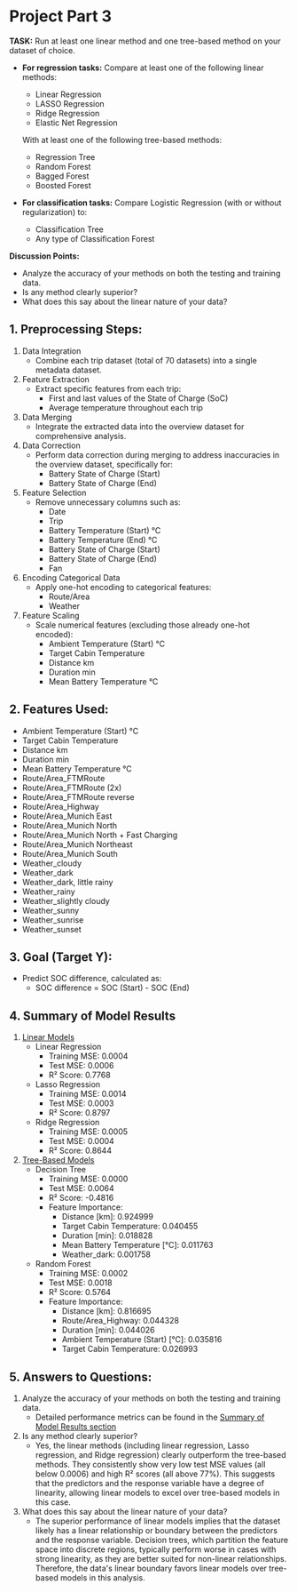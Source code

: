 # Project Part 3

**TASK:** Run at least one linear method and one tree-based method on your dataset of choice.

- **For regression tasks:** Compare at least one of the following linear methods:
  - Linear Regression
  - LASSO Regression
  - Ridge Regression
  - Elastic Net Regression

  With at least one of the following tree-based methods:
  - Regression Tree
  - Random Forest
  - Bagged Forest
  - Boosted Forest

- **For classification tasks:** Compare Logistic Regression (with or without regularization) to:
  - Classification Tree
  - Any type of Classification Forest

**Discussion Points:**

- Analyze the accuracy of your methods on both the testing and training data.
- Is any method clearly superior?
- What does this say about the linear nature of your data?

## 1. Preprocessing Steps:
1. Data Integration
    - Combine each trip dataset (total of 70 datasets) into a single metadata dataset.
2. Feature Extraction
    - Extract specific features from each trip:
        - First and last values of the State of Charge (SoC)
        - Average temperature throughout each trip
3. Data Merging
    - Integrate the extracted data into the overview dataset for comprehensive analysis.
4. Data Correction
    - Perform data correction during merging to address inaccuracies in the overview dataset, specifically for:
        - Battery State of Charge (Start)
        - Battery State of Charge (End)
5. Feature Selection
    - Remove unnecessary columns such as:
        - Date
        - Trip
        - Battery Temperature (Start) °C
        - Battery Temperature (End) °C
        - Battery State of Charge (Start)
        - Battery State of Charge (End)
        - Fan
6. Encoding Categorical Data
    - Apply one-hot encoding to categorical features:
        - Route/Area
        - Weather
7. Feature Scaling
    - Scale numerical features (excluding those already one-hot encoded):
        - Ambient Temperature (Start) °C
        - Target Cabin Temperature
        - Distance km
        - Duration min
        - Mean Battery Temperature °C

## 2. Features Used:
- Ambient Temperature (Start) °C
- Target Cabin Temperature
- Distance km
- Duration min
- Mean Battery Temperature °C
- Route/Area_FTMRoute
- Route/Area_FTMRoute (2x)
- Route/Area_FTMRoute reverse
- Route/Area_Highway
- Route/Area_Munich East
- Route/Area_Munich North
- Route/Area_Munich North + Fast Charging
- Route/Area_Munich Northeast
- Route/Area_Munich South
- Weather_cloudy
- Weather_dark
- Weather_dark, little rainy
- Weather_rainy
- Weather_slightly cloudy
- Weather_sunny
- Weather_sunrise
- Weather_sunset

## 3. Goal (Target Y):
- Predict SOC difference, calculated as:
    - SOC difference = SOC (Start) - SOC (End)

## 4. Summary of Model Results
1. [Linear Models](<https://github.com/jshuang0520/final_project_602/blob/master/notebooks/programming_1_LinearRegression.ipynb>)
    - Linear Regression
        - Training MSE: 0.0004
        - Test MSE: 0.0006
        - R² Score: 0.7768
    - Lasso Regression
        - Training MSE: 0.0014
        - Test MSE: 0.0003
        - R² Score: 0.8797
    - Ridge Regression
        - Training MSE: 0.0005
        - Test MSE: 0.0004
        - R² Score: 0.8644
2. [Tree-Based Models](<https://github.com/jshuang0520/final_project_602/blob/master/notebooks/baseline_tree_model.ipynb>)
    - Decision Tree
        - Training MSE: 0.0000
        - Test MSE: 0.0064
        - R² Score: -0.4816
        - Feature Importance:
            - Distance [km]: 0.924999
            - Target Cabin Temperature: 0.040455
            - Duration [min]: 0.018828
            - Mean Battery Temperature [°C]: 0.011763
            - Weather_dark: 0.001758
    - Random Forest
        - Training MSE: 0.0002
        - Test MSE: 0.0018
        - R² Score: 0.5764
        - Feature Importance:
            - Distance [km]: 0.816695
            - Route/Area_Highway: 0.044328
            - Duration [min]: 0.044026
            - Ambient Temperature (Start) [°C]: 0.035816
            - Target Cabin Temperature: 0.026993

## 5. Answers to Questions:
1. Analyze the accuracy of your methods on both the testing and training data.
    - Detailed performance metrics can be found in the  [Summary of Model Results section](#4-summary-of-model-results)
2. Is any method clearly superior?
    - Yes, the linear methods (including linear regression, Lasso regression, and Ridge regression) clearly outperform the tree-based methods. They consistently show very low test MSE values (all below 0.0006) and high R² scores (all above 77%). This suggests that the predictors and the response variable have a degree of linearity, allowing linear models to excel over tree-based models in this case.
3. What does this say about the linear nature of your data?
    - The superior performance of linear models implies that the dataset likely has a linear relationship or boundary between the predictors and the response variable. Decision trees, which partition the feature space into discrete regions, typically perform worse in cases with strong linearity, as they are better suited for non-linear relationships. Therefore, the data's linear boundary favors linear models over tree-based models in this analysis.
